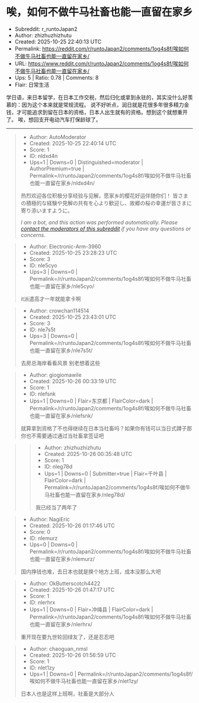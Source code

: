# 唉，如何不做牛马社畜也能一直留在家乡

- Subreddit: r_runtoJapan2
- Author: zhizhuzhizhutu
- Created: 2025-10-25 22:40:13 UTC
- Permalink: https://reddit.com/r/runtoJapan2/comments/1og4s8f/唉如何不做牛马社畜也能一直留在家乡/
- URL: https://www.reddit.com/r/runtoJapan2/comments/1og4s8f/唉如何不做牛马社畜也能一直留在家乡/
- Ups: 5 | Ratio: 0.78 | Comments: 8
- Flair: 日常生活


学日语，来日本留学，在日本工作交税，然后归化或拿到永驻的，其实没什么好羡慕的：因为这个本来就是常规流程。
说不好听点，润日就是花很多年很多精力金钱，才可能追求到留在日本的资格，日本人出生就有的资格。想到这个就想重开了。
唉，想回支开电动汽车打保龄球了。


---

> - Author: AutoModerator
> - Created: 2025-10-25 22:40:14 UTC
> - Score: 1
> - ID: nldxd4n
> - Ups=1 | Downs=0 | Distinguished=moderator | AuthorPremium=true | Permalink=/r/runtoJapan2/comments/1og4s8f/唉如何不做牛马社畜也能一直留在家乡/nldxd4n/
>
> 热烈欢迎各位积极分享经验与见解，愿家乡的樱花好运伴随你们！
> 皆さまの積極的な経験や見解の共有を心より歓迎し、故郷の桜の幸運が皆さまに寄り添いますように。
> 
> *I am a bot, and this action was performed automatically. Please [contact the moderators of this subreddit](/message/compose/?to=/r/runtoJapan2) if you have any questions or concerns.*

> - Author: Electronic-Arm-3960
> - Created: 2025-10-25 23:28:23 UTC
> - Score: 3
> - ID: nle5cyo
> - Ups=3 | Downs=0 | Permalink=/r/runtoJapan2/comments/1og4s8f/唉如何不做牛马社畜也能一直留在家乡/nle5cyo/
>
> it派遣高才一年就能拿卡啊

> - Author: crowchan114514
> - Created: 2025-10-25 23:43:01 UTC
> - Score: 3
> - ID: nle7s5t
> - Ups=3 | Downs=0 | Permalink=/r/runtoJapan2/comments/1og4s8f/唉如何不做牛马社畜也能一直留在家乡/nle7s5t/
>
> 去房总海岸看看风景 别老想着这些

> - Author: giogiomawile
> - Created: 2025-10-26 00:33:19 UTC
> - Score: 1
> - ID: nlefsnk
> - Ups=1 | Downs=0 | Flair=东京都 | FlairColor=dark | Permalink=/r/runtoJapan2/comments/1og4s8f/唉如何不做牛马社畜也能一直留在家乡/nlefsnk/
>
> 就算拿到资格了不也得继续在日本当社畜吗？如果你有钱可以当日式蹲子那你也不需要通过通过当社畜拿签证吧

>> - Author: zhizhuzhizhutu
>> - Created: 2025-10-26 00:35:48 UTC
>> - Score: 1
>> - ID: nleg78d
>> - Ups=1 | Downs=0 | Submitter=true | Flair=千叶县 | FlairColor=dark | Permalink=/r/runtoJapan2/comments/1og4s8f/唉如何不做牛马社畜也能一直留在家乡/nleg78d/
>>
>> 我已经当了两年了

> - Author: NagiEric
> - Created: 2025-10-26 01:17:46 UTC
> - Score: 0
> - ID: nlemurz
> - Ups=0 | Downs=0 | Permalink=/r/runtoJapan2/comments/1og4s8f/唉如何不做牛马社畜也能一直留在家乡/nlemurz/
>
> 国内挣钱也难，去日本也就是换个地方上班，成本没那么大吧

> - Author: OkButterscotch4422
> - Created: 2025-10-26 01:47:17 UTC
> - Score: 1
> - ID: nlerhrx
> - Ups=1 | Downs=0 | Flair=冲绳县 | FlairColor=dark | Permalink=/r/runtoJapan2/comments/1og4s8f/唉如何不做牛马社畜也能一直留在家乡/nlerhrx/
>
> 重开现在要九世轮回绿友了，还是忍忍吧

> - Author: chaoguan_nmsl
> - Created: 2025-10-26 01:56:59 UTC
> - Score: 1
> - ID: nlet1zy
> - Ups=1 | Downs=0 | Permalink=/r/runtoJapan2/comments/1og4s8f/唉如何不做牛马社畜也能一直留在家乡/nlet1zy/
>
> 日本人也是这样上班啊，社畜是大部分人
